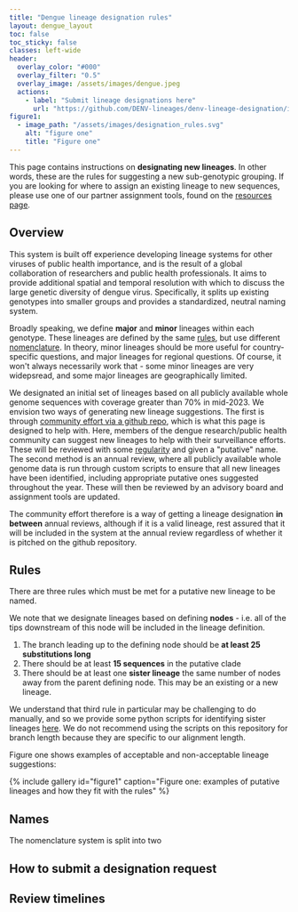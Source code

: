 ```yaml
---
title: "Dengue lineage designation rules"
layout: dengue_layout
toc: false
toc_sticky: false
classes: left-wide
header:
  overlay_color: "#000"
  overlay_filter: "0.5"
  overlay_image: /assets/images/dengue.jpeg
  actions:
    - label: "Submit lineage designations here"
      url: "https://github.com/DENV-lineages/denv-lineage-designation/issues"
figure1:
  - image_path: "/assets/images/designation_rules.svg"
    alt: "figure one"
    title: "Figure one"
---
```


This page contains instructions on **designating new lineages**. In other words, these are the rules for suggesting a new sub-genotypic grouping. If you are looking for where to assign an existing lineage to new sequences, please use one of our partner assignment tools, found on the [resources page](/_pages/resources/).


## Overview

This system is built off experience developing lineage systems for other viruses of public health importance, and is the result of a global collaboration of researchers and public health professionals. It aims to provide additional spatial and temporal resolution with which to discuss the large genetic diversity of dengue virus. Specifically, it splits up existing genotypes into smaller groups and provides a standardized, neutral naming system.

Broadly speaking, we define **major** and **minor** lineages within each genotype. These lineages are defined by the same [rules](#rules), but use different [nomenclature](#names). In theory, minor lineages should be more useful for country-specific questions, and major lineages for regional questions. Of course, it won't always necessarily work that - some minor lineages are very widepsread, and some major lineages are geographically limited. 

We designated an initial set of lineages based on all publicly available whole genome sequences with coverage greater than 70% in mid-2023. We envision two ways of generating new lineage suggestions. The first is through [community effort via a github repo](#how-to-submit-a-designation-request), which is what this page is designed to help with. Here, members of the dengue research/public health community can suggest new lineages to help with their surveillance efforts. These will be reviewed with some [regularity](#review-timelines) and given a "putative" name. The second method is an annual review, where all publicly available whole genome data is run through custom scripts to ensure that all new lineages have been identified, including appropriate putative ones suggested throughout the year. These will then be reviewed by an advisory board and assignment tools are updated. 

The community effort therefore is a way of getting a lineage designation **in between** annual reviews, although if it is a valid lineage, rest assured that it will be included in the system at the annual review regardless of whether it is pitched on the github repository.

## Rules

There are three rules which must be met for a putative new lineage to be named. 

We note that we designate lineages based on defining **nodes** - i.e. all of the tips downstream of this node will be included in the lineage definition.

1. The branch leading up to the defining node should be **at least 25 substitutions long**
2. There should be at least **15 sequences** in the putative clade
3. There should be at least one **sister lineage** the same number of nodes away from the parent defining node. This may be an existing or a new lineage. 

We understand that third rule in particular may be challenging to do manually, and so we provide some python scripts for identifying sister lineages [here](https://github.com/DENV-lineages/lineages-paper). We do not recommend using the scripts on this repository for branch length because they are specific to our alignment length.

Figure one shows examples of acceptable and non-acceptable lineage suggestions:

{% include gallery id="figure1" caption="Figure one: examples of putative lineages and how they fit with the rules" %}


## Names

The nomenclature system is split into two 

## How to submit a designation request

## Review timelines